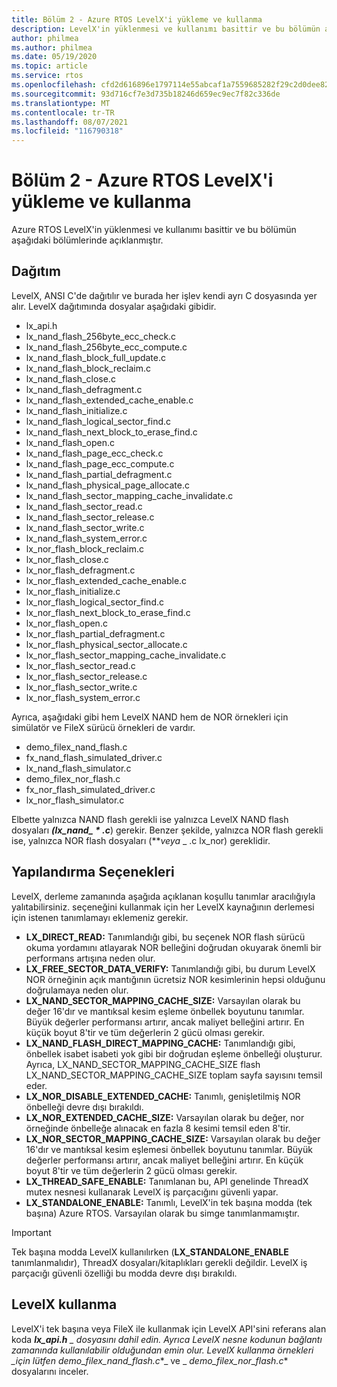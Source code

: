 ```yaml
---
title: Bölüm 2 - Azure RTOS LevelX'i yükleme ve kullanma
description: LevelX'in yüklenmesi ve kullanımı basittir ve bu bölümün aşağıdaki bölümlerinde açıklanmıştır.
author: philmea
ms.author: philmea
ms.date: 05/19/2020
ms.topic: article
ms.service: rtos
ms.openlocfilehash: cfd2d616896e1797114e55abcaf1a7559685282f29c2d0dee8274d2a26ea8f0e
ms.sourcegitcommit: 93d716cf7e3d735b18246d659ec9ec7f82c336de
ms.translationtype: MT
ms.contentlocale: tr-TR
ms.lasthandoff: 08/07/2021
ms.locfileid: "116790318"
---
```

# <a name="chapter-2---installation-and-use-of-azure-rtos-levelx"></a>Bölüm 2 - Azure RTOS LevelX'i yükleme ve kullanma

Azure RTOS LevelX'in yüklenmesi ve kullanımı basittir ve bu bölümün aşağıdaki bölümlerinde açıklanmıştır.

## <a name="distribution"></a>Dağıtım

LevelX, ANSI C'de dağıtılır ve burada her işlev kendi ayrı C dosyasında yer alır. LevelX dağıtımında dosyalar aşağıdaki gibidir.
- lx_api.h
- lx_nand_flash_256byte_ecc_check.c
- lx_nand_flash_256byte_ecc_compute.c
- lx_nand_flash_block_full_update.c
- lx_nand_flash_block_reclaim.c
- lx_nand_flash_close.c
- lx_nand_flash_defragment.c  
- lx_nand_flash_extended_cache_enable.c
- lx_nand_flash_initialize.c
- lx_nand_flash_logical_sector_find.c
- lx_nand_flash_next_block_to_erase_find.c
- lx_nand_flash_open.c
- lx_nand_flash_page_ecc_check.c
- lx_nand_flash_page_ecc_compute.c  
- lx_nand_flash_partial_defragment.c
- lx_nand_flash_physical_page_allocate.c
- lx_nand_flash_sector_mapping_cache_invalidate.c
- lx_nand_flash_sector_read.c
- lx_nand_flash_sector_release.c
- lx_nand_flash_sector_write.c
- lx_nand_flash_system_error.c
- lx_nor_flash_block_reclaim.c
- lx_nor_flash_close.c
- lx_nor_flash_defragment.c  
- lx_nor_flash_extended_cache_enable.c
- lx_nor_flash_initialize.c
- lx_nor_flash_logical_sector_find.c
- lx_nor_flash_next_block_to_erase_find.c
- lx_nor_flash_open.c
- lx_nor_flash_partial_defragment.c
- lx_nor_flash_physical_sector_allocate.c
- lx_nor_flash_sector_mapping_cache_invalidate.c
- lx_nor_flash_sector_read.c
- lx_nor_flash_sector_release.c
- lx_nor_flash_sector_write.c
- lx_nor_flash_system_error.c

Ayrıca, aşağıdaki gibi hem LevelX NAND hem de NOR örnekleri için simülatör ve FileX sürücü örnekleri de vardır.

- demo_filex_nand_flash.c  
- fx_nand_flash_simulated_driver.c
- lx_nand_flash_simulator.c
- demo_filex_nor_flash.c  
- fx_nor_flash_simulated_driver.c
- lx_nor_flash_simulator.c

Elbette yalnızca NAND flash gerekli ise yalnızca LevelX NAND flash dosyaları ***(lx_nand_ \* .c***) gerekir. Benzer şekilde, yalnızca NOR flash gerekli ise, yalnızca NOR flash dosyaları (**_veya_ \_ .c lx_nor) gereklidir.

## <a name="configuration-options"></a>Yapılandırma Seçenekleri

LevelX, derleme zamanında aşağıda açıklanan koşullu tanımlar aracılığıyla yalıtabilirsiniz. seçeneğini kullanmak için her LevelX kaynağının derlemesi için istenen tanımlamayı eklemeniz gerekir.

- **LX_DIRECT_READ:** Tanımlandığı gibi, bu seçenek NOR flash sürücü okuma yordamını atlayarak NOR belleğini doğrudan okuyarak önemli bir performans artışına neden olur.
- **LX_FREE_SECTOR_DATA_VERIFY:** Tanımlandığı gibi, bu durum LevelX NOR örneğinin açık mantığının ücretsiz NOR kesimlerinin hepsi olduğunu doğrulamaya neden olur.
- **LX_NAND_SECTOR_MAPPING_CACHE_SIZE:** Varsayılan olarak bu değer 16'dır ve mantıksal kesim eşleme önbellek boyutunu tanımlar. Büyük değerler performansı artırır, ancak maliyet belleğini artırır. En küçük boyut 8'tir ve tüm değerlerin 2 gücü olması gerekir.
- **LX_NAND_FLASH_DIRECT_MAPPING_CACHE:** Tanımlandığı gibi, önbellek isabet isabeti yok gibi bir doğrudan eşleme önbelleği oluşturur. Ayrıca, LX_NAND_SECTOR_MAPPING_CACHE_SIZE flash LX_NAND_SECTOR_MAPPING_CACHE_SIZE toplam sayfa sayısını temsil eder.
- **LX_NOR_DISABLE_EXTENDED_CACHE:** Tanımlı, genişletilmiş NOR önbelleği devre dışı bırakıldı.
- **LX_NOR_EXTENDED_CACHE_SIZE:** Varsayılan olarak bu değer, nor örneğinde önbelleğe alınacak en fazla 8 kesimi temsil eden 8'tir.
- **LX_NOR_SECTOR_MAPPING_CACHE_SIZE:** Varsayılan olarak bu değer 16'dır ve mantıksal kesim eşlemesi önbellek boyutunu tanımlar. Büyük değerler performansı artırır, ancak maliyet belleğini artırır. En küçük boyut 8'tir ve tüm değerlerin 2 gücü olması gerekir.
- **LX_THREAD_SAFE_ENABLE:** Tanımlanan bu, API genelinde ThreadX mutex nesnesi kullanarak LevelX iş parçacığını güvenli yapar.
- **LX_STANDALONE_ENABLE:** Tanımlı, LevelX'in tek başına modda (tek başına) Azure RTOS. Varsayılan olarak bu simge tanımlanmamıştır.

> [!IMPORTANT]
> Tek başına modda LevelX kullanılırken (**LX_STANDALONE_ENABLE** tanımlanmalıdır), ThreadX dosyaları/kitaplıkları gerekli değildir. LevelX iş parçacığı güvenli özelliği bu modda devre dışı bırakıldı.

## <a name="using-levelx"></a>LevelX kullanma

LevelX'i tek başına veya FileX ile kullanmak için LevelX API'sini referans alan koda ***lx_api.h** _ dosyasını dahil edin. Ayrıca LevelX nesne kodunun bağlantı zamanında kullanılabilir olduğundan emin olur. LevelX kullanma örnekleri _*_için lütfen demo_filex_nand_flash.c_*_ ve _ *_demo_filex_nor_flash.c_** dosyalarını inceler.
